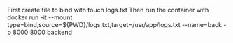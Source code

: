 First create file to bind with touch logs.txt
Then run the container with docker run -it --mount type=bind,source=${PWD}/logs.txt,target=/usr/app/logs.txt --name=back -p 8000:8000 backend
